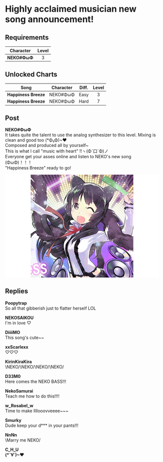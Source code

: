 # Highly acclaimed musician new song announcement!
## Requirements
| Character  |Level|
|------------|:---:|
|**NEKO#ΦωΦ**|  3  |

## Unlocked Charts
|        Song        |Character|Diff.|Level|
|--------------------|:-------:|:---:|:---:|
|**Happiness Breeze**|NEKO#ΦωΦ |Easy |  3  |
|**Happiness Breeze**|NEKO#ΦωΦ |Hard |  7  |

## Post
**NEKO#ΦωΦ**<br>
It takes quite the talent to use the analog synthesizer to this level. Mixing is clean and good too (\*Φ₃Φ)~♥<br>
Composed and produced all by yourself~<br>
This is what I call "music with heart" !!ヽ(Φˋ口ˊΦ)ノ<br>
Everyone get your asses online and listen to NEKO's new song (ΦωΦ)！！！<br>
"Happiness Breeze" ready to go!

![n0301.png](./attachments/n0301.png)
## Replies
**Poopytrap**<br>
So all that gibberish just to flatter herself LOL

**NEKOSAIKOU**<br>
I'm in love ♡

**DiiiiMO**<br>
This song's cute~~

**xxScarlexx**<br>
♡♡♡

**KirinKiraKira**<br>
\\NEKO/\\NEKO/\\NEKO/\\NEKO/

**D33M0**<br>
Here comes the NEKO BASS!!!

**NekoSamurai**<br>
Teach me how to do this!!!!

**w_Rosabel_w**<br>
Time to make llllooovveeee~~~

**Smurky**<br>
Dude keep your d\*\*\* in your pants!!!

**NnNn**<br>
\\Marry me NEKO/

**C_H_U**<br>
**(\*´∀`)~♥**


